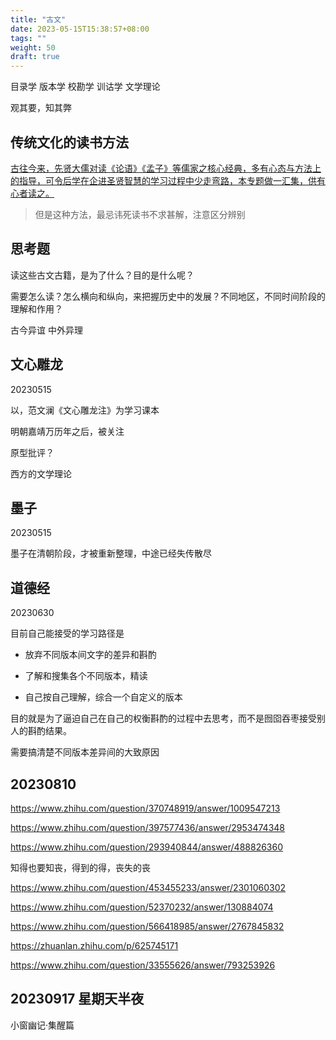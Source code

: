 ```yaml
---
title: "古文"
date: 2023-05-15T15:38:57+08:00
tags: ""
weight: 50
draft: true
---
```




目录学 版本学 校勘学 训诂学 文学理论

观其要，知其弊

## 传统文化的读书方法

[古往今来，先贤大儒对读《论语》《孟子》等儒家之核心经典，多有心态与方法上的指导，可令后学在企进圣贤智慧的学习过程中少走弯路，本专题做一汇集，供有心者读之。](https://www.xueruxue.com/zhuanti/du-shu-fa-zhi-du-jing)

> 但是这种方法，最忌讳死读书不求甚解，注意区分辨别

## 思考题

读这些古文古籍，是为了什么？目的是什么呢？

需要怎么读？怎么横向和纵向，来把握历史中的发展？不同地区，不同时间阶段的理解和作用？

古今异谊 中外异理

## 文心雕龙

20230515

以，范文澜《文心雕龙注》为学习课本

明朝嘉靖万历年之后，被关注

原型批评？

西方的文学理论

## 墨子

20230515

墨子在清朝阶段，才被重新整理，中途已经失传散尽

## 道德经

20230630

目前自己能接受的学习路径是

+ 放弃不同版本间文字的差异和斟酌

+ 了解和搜集各个不同版本，精读

+ 自己按自己理解，综合一个自定义的版本

目的就是为了逼迫自己在自己的权衡斟酌的过程中去思考，而不是囫囵吞枣接受别人的斟酌结果。

需要搞清楚不同版本差异间的大致原因

## 20230810

<https://www.zhihu.com/question/370748919/answer/1009547213>

<https://www.zhihu.com/question/397577436/answer/2953474348>

<https://www.zhihu.com/question/293940844/answer/488826360>

知得也要知丧，得到的得，丧失的丧

<https://www.zhihu.com/question/453455233/answer/2301060302>

<https://www.zhihu.com/question/52370232/answer/130884074>

<https://www.zhihu.com/question/566418985/answer/2767845832>

<https://zhuanlan.zhihu.com/p/625745171>

<https://www.zhihu.com/question/33555626/answer/793253926>

## 20230917 星期天半夜

小窗幽记·集醒篇
